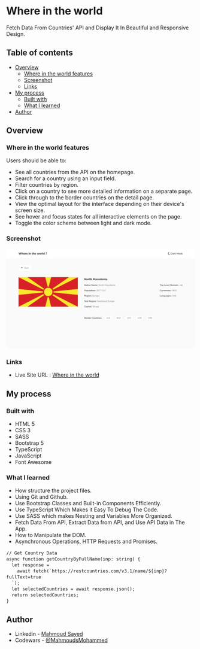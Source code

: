 # Where in the world

Fetch Data From Countries' API and Display It In Beautiful and Responsive Design.

## Table of contents

- [Overview](#overview)
  - [Where in the world features](#Where-in-the-world-features)
  - [Screenshot](#screenshot)
  - [Links](#links)
- [My process](#my-process)
  - [Built with](#built-with)
  - [What I learned](#what-i-learned)
- [Author](#author)

## Overview

### Where in the world features

Users should be able to:

- See all countries from the API on the homepage.
- Search for a country using an input field.
- Filter countries by region.
- Click on a country to see more detailed information on a separate page.
- Click through to the border countries on the detail page.
- View the optimal layout for the interface depending on their device's screen size.
- See hover and focus states for all interactive elements on the page.
- Toggle the color scheme between light and dark mode.

### Screenshot

![](static/screen.jpeg)

### Links

- Live Site URL : [Where in the world](https://mahmoudsmohammed.github.io/Where-in-the-world/)

## My process

### Built with

- HTML 5
- CSS 3
- SASS
- Bootstrap 5
- TypeScript
- JavaScript
- Font Awesome

### What I learned

- How structure the project files.
- Using Git and Github.
- Use Bootstrap Classes and Built-in Components Efficiently.
- Use TypeScript Which Makes it Easy To Debug The Code.
- Use SASS which makes Nesting and Variables More Organized. 
- Fetch Data From API, Extract Data from API, and Use API Data in The App.
- How to Manipulate the DOM.
- Asynchronous Operations, HTTP Requests and Promises. 

```Js
// Get Country Data
async function getCountryByFullName(inp: string) {
  let response =
    await fetch(`https://restcountries.com/v3.1/name/${inp}?fullText=true
  `);
  let selectedCountries = await response.json();
  return selectedCountries;
}
```

## Author

- Linkedin - [Mahmoud Sayed](https://www.linkedin.com/in/mahmoud-sayed-b85536217/)
- Codewars - [@MahmoudsMohammed](https://www.codewars.com/users/MahmoudsMohammed)
